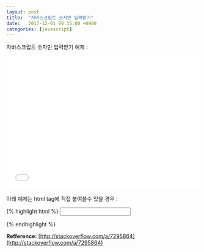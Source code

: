 ```yaml
---
layout: post
title:  "자바스크립트 숫자만 입력받기"
date:   2017-12-01 00:35:00 +0900
categories: [javascript]
---
```


자바스크립트 숫자만 입력받기 예제 :

<iframe width="100%" height="350" src="//jsfiddle.net/ted19/u3uasqds/embedded/html,result/dark/" allowfullscreen="allowfullscreen" frameborder="0"></iframe>

아래 예제는 html tag에 직접 붙여쓸수 있을 경우 :

{% highlight html %}
<input id="id_price" type="number" min=0 onkeypress="return isNumber(event)"/>
<script type="text/javascript">
function isNumber(evt) {
    evt = (evt) ? evt : window.event;
    var charCode = (evt.which) ? evt.which : evt.keyCode;
    if (charCode > 31 && (charCode < 48 || charCode > 57)) {
        return false;
    }
    return true;
}
</script>
{% endhighlight %}

**Refference:** [http://stackoverflow.com/a/7295864](http://stackoverflow.com/a/7295864)
